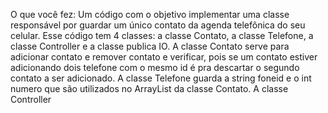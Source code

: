 O que você fez:
Um código com o objetivo implementar uma classe responsável por guardar um único contato da agenda telefônica do seu celular. Esse código tem 4 classes: a classe Contato, a classe Telefone, a classe Controller e a classe publica IO.
A classe Contato serve para adicionar contato e remover contato e verificar, pois se um contato estiver adicionando dois telefone com o mesmo id é pra descartar o segundo contato a ser adicionado. A classe Telefone guarda a string foneid e o int numero que são utilizados no ArrayList da classe Contato. A classe Controller
